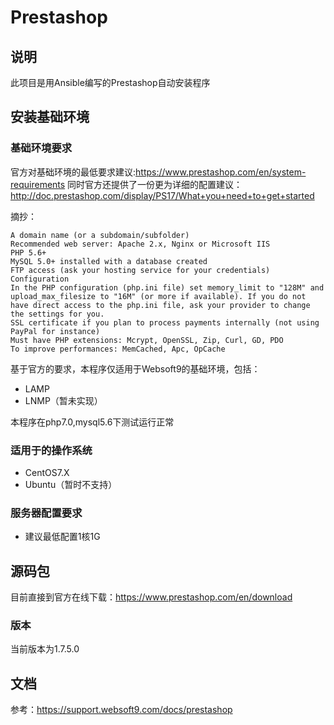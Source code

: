 # Prestashop

## 说明
此项目是用Ansible编写的Prestashop自动安装程序

## 安装基础环境

### 基础环境要求

官方对基础环境的最低要求建议:https://www.prestashop.com/en/system-requirements
同时官方还提供了一份更为详细的配置建议：http://doc.prestashop.com/display/PS17/What+you+need+to+get+started

摘抄：
~~~
A domain name (or a subdomain/subfolder)
Recommended web server: Apache 2.x, Nginx or Microsoft IIS
PHP 5.6+
MySQL 5.0+ installed with a database created
FTP access (ask your hosting service for your credentials)
Configuration
In the PHP configuration (php.ini file) set memory_limit to "128M" and upload_max_filesize to "16M" (or more if available). If you do not have direct access to the php.ini file, ask your provider to change the settings for you.
SSL certificate if you plan to process payments internally (not using PayPal for instance)
Must have PHP extensions: Mcrypt, OpenSSL, Zip, Curl, GD, PDO
To improve performances: MemCached, Apc, OpCache
~~~

基于官方的要求，本程序仅适用于Websoft9的基础环境，包括：

* LAMP
* LNMP（暂未实现）

本程序在php7.0,mysql5.6下测试运行正常

### 适用于的操作系统

* CentOS7.X
* Ubuntu（暂时不支持）

### 服务器配置要求

* 建议最低配置1核1G


## 源码包

目前直接到官方在线下载：https://www.prestashop.com/en/download

### 版本
当前版本为1.7.5.0

## 文档

参考：https://support.websoft9.com/docs/prestashop
